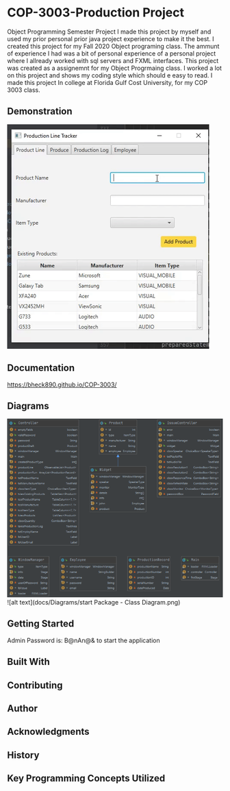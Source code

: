 # COP-3003-Production Project
Object Programming Semester Project
I made this project by myself and used my prior personal prior java project experience to make it the best.
I created this project for my Fall 2020 Object programing class. 
The ammunt of experience I had was a bit of personal experience of a personal project 
where I allready worked with sql servers and FXML interfaces. 
This project was created as a assignemnt for my Object Progrmaing class. 
I worked a lot on this project and shows my coding style which should e easy to read.
I made this project In college at Florida Gulf Cost University, for my COP 3003 class.

## Demonstration
![alt text](docs/Diagrams/ezgif.gif)

## Documentation
https://bheck890.github.io/COP-3003/

## Diagrams
![alt text](docs/Diagrams/start%20Package%20-%20Class%20Diagram.png)
![alt text](docs/Diagrams/start Package - Class Diagram.png)

## Getting Started
Admin Password is: B@nAn@& to start the application

## Built With

## Contributing

## Author

## Acknowledgments

## History


## Key Programming Concepts Utilized
